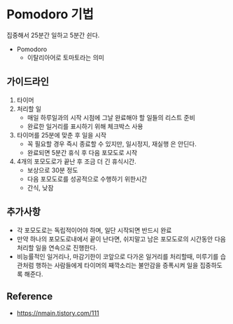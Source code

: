 # Pomodoro 기법
집중해서 25분간 일하고 5분간 쉰다.

* Pomodoro
    * 이탈리아어로 토마토라는 의미
    
## 가이드라인
1. 타이머
2. 처리할 일
    * 매일 하루일과의 시작 시점에 그날 완료해야 할 일들의 리스트 준비
    * 완료한 일거리를 표시하기 위해 체크박스 사용
3. 타이머를 25분에 맞춘 후 일을 시작
    * 꼭 필요할 경우 즉시 종료할 수 있지만, 일시정지, 재실행 은 안딘다.
    * 완료되면 5분간 휴식 후 다음 포모도로 시작
4. 4개의 포모도로가 끝난 후 조금 더 긴 휴식시간.
    * 보상으로 30분 정도
    * 다음 포모도로를 성공적으로 수행하기 위한시간
    * 간식, 낮잠
    
## 추가사항
* 각 포모도로는 독립적이어야 하며, 일단 시작되면 반드시 완료
* 만약 하나의 포모도로내에서 끝이 난다면, 쉬지말고 남은 포모도로의 시간동안 다음 처리할 일을 연속으로 진행한다.
* 비능률적인 일거리나, 마감기한이 코앞으로 다가온 일거리를 처리할때, 미루기를 습관처럼 행하는 사람들에게 타이머의 째깍소리는 불안감을 증폭시켜 일을 집중하도록 해준다.

Reference
--
* https://nmain.tistory.com/111
